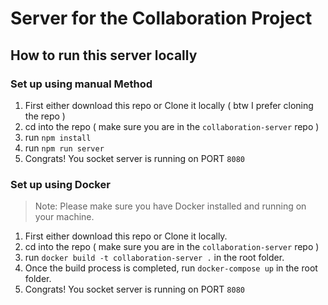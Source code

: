 # Server for the Collaboration Project

## How to run this server locally

### Set up using manual Method

1. First either download this repo or Clone it locally ( btw I prefer cloning the repo )
2. cd into the repo ( make sure you are in the `collaboration-server` repo )
3. run `npm install`
4. run `npm run server`
5. Congrats! You socket server is running on PORT `8080`

### Set up using Docker

> Note: Please make sure you have Docker installed and running on your machine.

1. First either download this repo or Clone it locally.
2. cd into the repo ( make sure you are in the `collaboration-server` repo )
3. run `docker build -t collaboration-server .` in the root folder.
4. Once the build process is completed, run `docker-compose up` in the root folder.
5. Congrats! You socket server is running on PORT `8080`
